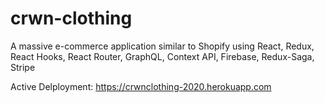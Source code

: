 # crwn-clothing
A massive e-commerce application similar to Shopify using React, Redux, React Hooks, React Router, GraphQL, Context API, Firebase, Redux-Saga, Stripe

Active Delployment: https://crwnclothing-2020.herokuapp.com
